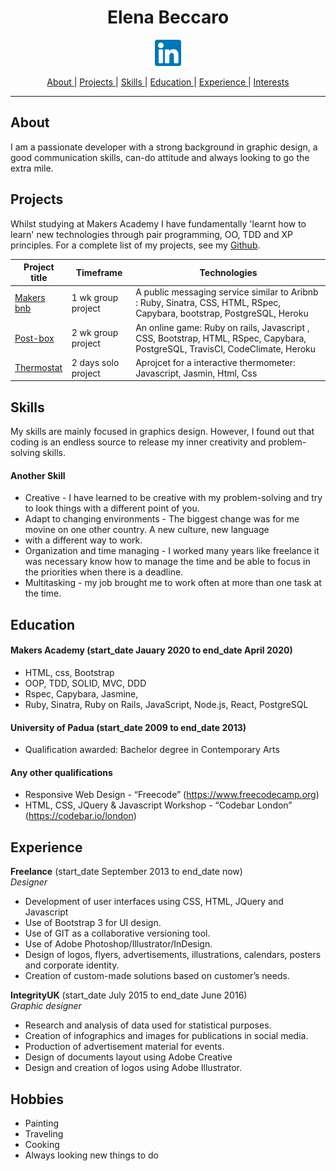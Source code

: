 <h1 align="center">Elena Beccaro</h1>
<p align="center">
<a href="https://www.linkedin.com/in/elenabeccaro/">
<img src="./images/linkedin.png" alt="linkedin" hspace="50" height="42" width="42"></a>
<div align="center">

[About ](#About) |
[Projects ](#Projects) |
[Skills ](#Skills) |
[Education ](#Education) |
[Experience ](#Experience) |
[Interests ](#Hobbies)

</div>

---------
## About
I am a passionate developer with a strong background in graphic design,
a good communication skills, can-do attitude and always looking to go the extra mile.

## Projects

Whilst studying at Makers Academy I have fundamentally 'learnt how to learn' new technologies through pair programming, OO, TDD and XP principles. For a complete list of my projects, see my [Github](https://github.com/elebecca).

| Project title    | Timeframe          | Technologies        |
| ---                                                                     |---                 |---                                                        |
| [Makers bnb](https://github.com/elebecca/Makersbnb)  | 1 wk group project |  A public messaging service similar to Aribnb : Ruby, Sinatra, CSS, HTML, RSpec, Capybara, bootstrap, PostgreSQL, Heroku        |
| [Post-box](https://github.com/elebecca/MakersPostBox) | 2 wk group project| An online game: Ruby on rails, Javascript , CSS, Bootstrap, HTML, RSpec, Capybara, PostgreSQL, TravisCI, CodeClimate, Heroku                                |
| [Thermostat](https://github.com/elebecca/thermostat)  | 2 days solo project| Aprojcet for a interactive thermometer: Javascript, Jasmin, Html, Css

## Skills

My skills are mainly focused in graphics design. However, I found out that coding is an endless source to release my inner creativity and problem-solving skills.

#### Another Skill

- Creative - I have learned to be creative with my problem-solving and try to look things with a different point of you.
- Adapt to changing environments - The biggest change was for me movine on one other country. A new culture, new language 
- with a different way to work.
- Organization and time managing - I worked many years like freelance it was necessary know how to manage the time and
  be able to focus in the priorities when there is a deadline.
- Multitasking - my job brought me to work often at more than one task at the time.


## Education

#### Makers Academy (start_date Jauary 2020 to end_date April 2020)

- HTML, css, Bootstrap
- OOP, TDD, SOLID, MVC, DDD
- Rspec, Capybara, Jasmine,
- Ruby, Sinatra, Ruby on Rails, JavaScript, Node.js, React, PostgreSQL


#### University of Padua (start_date 2009 to end_date 2013)

- Qualification awarded: Bachelor degree in Contemporary Arts

#### Any other qualifications

- Responsive Web Design - “Freecode” (https://www.freecodecamp.org) 
- HTML, CSS, JQuery & Javascript Workshop - “Codebar London” (https://codebar.io/london)

## Experience

**Freelance** (start_date September 2013 to end_date now)    
*Designer*  

- Development of  user interfaces using CSS, HTML, JQuery and Javascript
- Use of Bootstrap 3 for UI design.
- Use of GIT as a collaborative versioning tool.
- Use of Adobe Photoshop/Illustrator/InDesign.
- Design of logos, flyers, advertisements, illustrations, calendars, posters and corporate identity.
- Creation of custom-made solutions based on customer’s needs.


**IntegrityUK** (start_date July 2015 to end_date June 2016)   
*Graphic designer* 

- Research and analysis of data used for statistical purposes.
- Creation of infographics and images for publications in social media.
- Production of advertisement material for events.
- Design of documents layout using Adobe Creative
- Design and creation of logos using Adobe Illustrator.


## Hobbies

- Painting
- Traveling
- Cooking 
- Always looking new things to do

